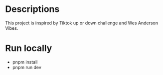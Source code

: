 # Descriptions

This project is inspired by Tiktok up or down challenge and Wes Anderson Vibes.

# Run locally
- pnpm install
- pnpm run dev

